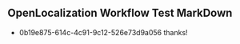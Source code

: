## OpenLocalization Workflow Test MarkDown
* 0b19e875-614c-4c91-9c12-526e73d9a056 thanks!

<!--HONumber=Jul16_HO3-->


